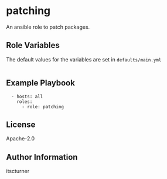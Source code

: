 patching
========

An ansible role to patch packages.

Role Variables
--------------
The default values for the variables are set in `defaults/main.yml`
```

```

Example Playbook
----------------
```
  - hosts: all
    roles:
      - role: patching
```

License
-------

Apache-2.0

Author Information
------------------

itscturner
